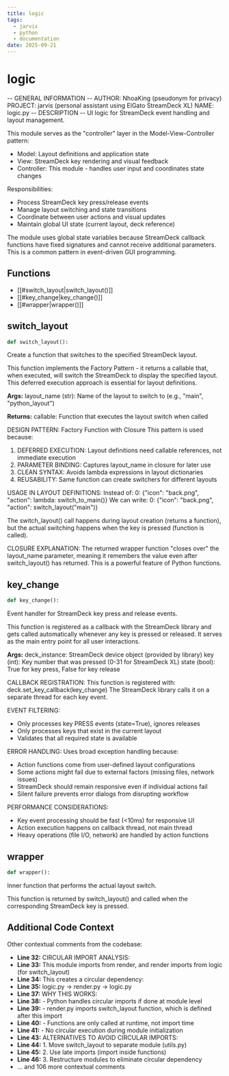 ```yaml
---
title: logic
tags:
  - jarvis
  - python
  - documentation
date: 2025-09-21
---
```


# logic

-- GENERAL INFORMATION --
AUTHOR: NhoaKing (pseudonym for privacy)
PROJECT: jarvis (personal assistant using ElGato StreamDeck XL)
NAME: logic.py
-- DESCRIPTION -- 
UI logic for StreamDeck event handling and layout management.

This module serves as the "controller" layer in the Model-View-Controller pattern:
- Model: Layout definitions and application state
- View: StreamDeck key rendering and visual feedback
- Controller: This module - handles user input and coordinates state changes

Responsibilities:
- Process StreamDeck key press/release events
- Manage layout switching and state transitions
- Coordinate between user actions and visual updates
- Maintain global UI state (current layout, deck reference)

The module uses global state variables because StreamDeck callback functions
have fixed signatures and cannot receive additional parameters. This is a
common pattern in event-driven GUI programming.

## Functions

- [[#switch_layout|switch_layout()]]
- [[#key_change|key_change()]]
- [[#wrapper|wrapper()]]

## switch_layout

```python
def switch_layout():
```

Create a function that switches to the specified StreamDeck layout.

This function implements the Factory Pattern - it returns a callable that,
when executed, will switch the StreamDeck to display the specified layout.
This deferred execution approach is essential for layout definitions.

**Args:**
    layout_name (str): Name of the layout to switch to (e.g., "main", "python_layout")

**Returns:**
    callable: Function that executes the layout switch when called

DESIGN PATTERN: Factory Function with Closure
This pattern is used because:
1. DEFERRED EXECUTION: Layout definitions need callable references, not immediate execution
2. PARAMETER BINDING: Captures layout_name in closure for later use
3. CLEAN SYNTAX: Avoids lambda expressions in layout dictionaries
4. REUSABILITY: Same function can create switchers for different layouts

USAGE IN LAYOUT DEFINITIONS:
Instead of:
    0: {"icon": "back.png", "action": lambda: switch_to_main()}
We can write:
    0: {"icon": "back.png", "action": switch_layout("main")}

The switch_layout() call happens during layout creation (returns a function),
but the actual switching happens when the key is pressed (function is called).

CLOSURE EXPLANATION:
The returned wrapper function "closes over" the layout_name parameter,
meaning it remembers the value even after switch_layout() has returned.
This is a powerful feature of Python functions.

## key_change

```python
def key_change():
```

Event handler for StreamDeck key press and release events.

This function is registered as a callback with the StreamDeck library and
gets called automatically whenever any key is pressed or released.
It serves as the main entry point for all user interactions.

**Args:**
    deck_instance: StreamDeck device object (provided by library)
    key (int): Key number that was pressed (0-31 for StreamDeck XL)
    state (bool): True for key press, False for key release

CALLBACK REGISTRATION:
This function is registered with: deck.set_key_callback(key_change)
The StreamDeck library calls it on a separate thread for each key event.

EVENT FILTERING:
- Only processes key PRESS events (state=True), ignores releases
- Only processes keys that exist in the current layout
- Validates that all required state is available

ERROR HANDLING:
Uses broad exception handling because:
- Action functions come from user-defined layout configurations
- Some actions might fail due to external factors (missing files, network issues)
- StreamDeck should remain responsive even if individual actions fail
- Silent failure prevents error dialogs from disrupting workflow

PERFORMANCE CONSIDERATIONS:
- Key event processing should be fast (<10ms) for responsive UI
- Action execution happens on callback thread, not main thread
- Heavy operations (file I/O, network) are handled by action functions

## wrapper

```python
def wrapper():
```

Inner function that performs the actual layout switch.

This function is returned by switch_layout() and called when
the corresponding StreamDeck key is pressed.

## Additional Code Context

Other contextual comments from the codebase:

- **Line 32:** CIRCULAR IMPORT ANALYSIS:
- **Line 33:** This module imports from render, and render imports from logic (for switch_layout)
- **Line 34:** This creates a circular dependency:
- **Line 35:** logic.py -> render.py -> logic.py
- **Line 37:** WHY THIS WORKS:
- **Line 38:** - Python handles circular imports if done at module level
- **Line 39:** - render.py imports switch_layout function, which is defined after this import
- **Line 40:** - Functions are only called at runtime, not import time
- **Line 41:** - No circular execution during module initialization
- **Line 43:** ALTERNATIVES TO AVOID CIRCULAR IMPORTS:
- **Line 44:** 1. Move switch_layout to separate module (utils.py)
- **Line 45:** 2. Use late imports (import inside functions)
- **Line 46:** 3. Restructure modules to eliminate circular dependency
- ... and 106 more contextual comments
